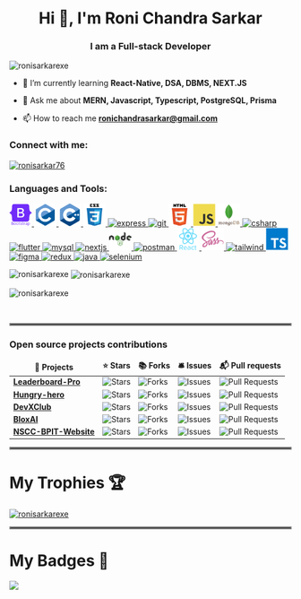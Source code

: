 <h1 align="center">Hi 👋, I'm Roni Chandra Sarkar</h1>
<h3 align="center">I am a Full-stack Developer</h3>

<p align="left"> <img src="https://komarev.com/ghpvc/?username=ronisarkarexe&label=Profile%20views&color=0e75b6&style=flat" alt="ronisarkarexe" /> </p>

- 🌱 I’m currently learning **React-Native, DSA, DBMS, NEXT.JS**

- 💬 Ask me about **MERN, Javascript, Typescript, PostgreSQL, Prisma**

- 📫 How to reach me **ronichandrasarkar@gmail.com**

<h3 align="left">Connect with me:</h3>
<p align="left">
<a href="https://linkedin.com/in/ronisarkar76" target="blank"><img align="center" src="https://raw.githubusercontent.com/rahuldkjain/github-profile-readme-generator/master/src/images/icons/Social/linked-in-alt.svg" alt="ronisarkar76" height="30" width="40" /></a>
</p>

<h3 align="left">Languages and Tools:</h3>
<p align="left"> 
<a href="https://getbootstrap.com" target="_blank" rel="noreferrer"> 
<img src="https://raw.githubusercontent.com/devicons/devicon/master/icons/bootstrap/bootstrap-plain-wordmark.svg" alt="bootstrap" width="40" height="40"/> </a> <a href="https://www.cprogramming.com/" target="_blank" rel="noreferrer"> 
<img src="https://raw.githubusercontent.com/devicons/devicon/master/icons/c/c-original.svg" alt="c" width="40" height="40"/> </a> <a href="https://www.w3schools.com/cpp/" target="_blank" rel="noreferrer"> 
<img src="https://raw.githubusercontent.com/devicons/devicon/master/icons/cplusplus/cplusplus-original.svg" alt="cplusplus" width="40" height="40"/> </a> <a href="https://www.w3schools.com/css/" target="_blank" rel="noreferrer"> 
<img src="https://raw.githubusercontent.com/devicons/devicon/master/icons/css3/css3-original-wordmark.svg" alt="css3" width="40" height="40"/> </a> <a href="https://expressjs.com" target="_blank" rel="noreferrer">
<img src="https://cdn.jsdelivr.net/gh/devicons/devicon/icons/express/express-original.svg" alt="express" width="40" height="40"/> </a> <a href="https://git-scm.com/" target="_blank" rel="noreferrer"/>
<img src="https://www.vectorlogo.zone/logos/git-scm/git-scm-icon.svg" alt="git" width="40" height="40"/> </a> <a href="https://www.w3.org/html/" target="_blank" rel="noreferrer"> 
<img src="https://raw.githubusercontent.com/devicons/devicon/master/icons/html5/html5-original-wordmark.svg" alt="html5" width="40" height="40"/> </a> <a href="https://developer.mozilla.org/en-US/docs/Web/JavaScript" target="_blank" rel="noreferrer"> 
<img src="https://raw.githubusercontent.com/devicons/devicon/master/icons/javascript/javascript-original.svg" alt="javascript" width="40" height="40"/> </a> <a href="https://www.mongodb.com/" target="_blank" rel="noreferrer"> 
<img src="https://raw.githubusercontent.com/devicons/devicon/master/icons/mongodb/mongodb-original-wordmark.svg" alt="mongodb" width="40" height="40"/> </a> <a href="https://nodejs.org" target="_blank" rel="noreferrer">
<img src="https://cdn.jsdelivr.net/gh/devicons/devicon/icons/csharp/csharp-original.svg" alt="csharp" width="40" height="40"/> </a> <a href="https://postman.com" target="_blank" rel="noreferrer"/>
<img src="https://cdn.jsdelivr.net/gh/devicons/devicon/icons/flutter/flutter-original.svg" alt="flutter" width="40" height="40"/> </a> <a href="https://postman.com" target="_blank" rel="noreferrer"/>
<img src="https://cdn.jsdelivr.net/gh/devicons/devicon/icons/mysql/mysql-original.svg" alt="mysql" width="40" height="40"/> </a> <a href="https://postman.com" target="_blank" rel="noreferrer"/>
<img src="https://cdn.jsdelivr.net/gh/devicons/devicon/icons/nextjs/nextjs-original.svg" alt="nextjs" width="40" height="40"/> </a> <a href="https://postman.com" target="_blank" rel="noreferrer"/>
<img src="https://raw.githubusercontent.com/devicons/devicon/master/icons/nodejs/nodejs-original-wordmark.svg" alt="nodejs" width="40" height="40"/> </a> <a href="https://postman.com" target="_blank" rel="noreferrer"> 
<img src="https://www.vectorlogo.zone/logos/getpostman/getpostman-icon.svg" alt="postman" width="40" height="40"/> </a> <a href="https://reactjs.org/" target="_blank" rel="noreferrer"> 
<img src="https://raw.githubusercontent.com/devicons/devicon/master/icons/react/react-original-wordmark.svg" alt="react" width="40" height="40"/> </a> <a href="https://sass-lang.com" target="_blank" rel="noreferrer"> 
<img src="https://raw.githubusercontent.com/devicons/devicon/master/icons/sass/sass-original.svg" alt="sass" width="40" height="40"/> </a> <a href="https://tailwindcss.com/" target="_blank" rel="noreferrer"> 
<img src="https://www.vectorlogo.zone/logos/tailwindcss/tailwindcss-icon.svg" alt="tailwind" width="40" height="40"/> </a> <a href="https://www.typescriptlang.org/" target="_blank" rel="noreferrer"> 
<img src="https://raw.githubusercontent.com/devicons/devicon/master/icons/typescript/typescript-original.svg" alt="typescript" width="40" height="40"/>
<img src="https://cdn.jsdelivr.net/gh/devicons/devicon/icons/figma/figma-original.svg" alt="figma" width="40" height="40"/> </a> <a href="https://postman.com" target="_blank" rel="noreferrer"/>
<img src="https://cdn.jsdelivr.net/gh/devicons/devicon/icons/redux/redux-original.svg" alt="redux" width="40" height="40"/> </a> <a href="https://postman.com" target="_blank" rel="noreferrer"/>
<img src="https://cdn.jsdelivr.net/gh/devicons/devicon/icons/java/java-original.svg" alt="java" width="40" height="40"/> </a> <a href="https://postman.com" target="_blank" rel="noreferrer"/>
<img src="https://cdn.jsdelivr.net/gh/devicons/devicon/icons/selenium/selenium-original.svg" alt="selenium" width="40" height="40"/> </a> <a href="https://postman.com" target="_blank" rel="noreferrer"/>
</a> 
</p>

<p margin="10px 0px"><img align="left" src="https://github-readme-stats.vercel.app/api/top-langs?username=ronisarkarexe&show_icons=true&locale=en&layout=compact" alt="ronisarkarexe" /></p>

<p>&nbsp;<img align="center" src="https://github-readme-stats.vercel.app/api?username=ronisarkarexe&show_icons=true&locale=en" alt="ronisarkarexe" /></p>

<p><img align="center" src="https://github-readme-streak-stats.herokuapp.com/?user=ronisarkarexe&" alt="ronisarkarexe" /></p>

</br>
<hr style="border:2px solid gray"> </hr>
<h3>Open source projects contributions</h3>
<table>
  <thead align="center">
    <tr border: none;>
      <td><b>🎁 Projects</b></td>
      <td><b>⭐ Stars</b></td>
      <td><b>📚 Forks</b></td>
      <td><b>🛎 Issues</b></td>
      <td><b>📬 Pull requests</b></td>
    </tr>
  </thead>
  <tbody>
      <tr>
          <td><a href="https://github.com/ronisarkarexe/Leaderboard-Pro"><b>Leaderboard-Pro</b></a></td>
          <td><img alt="Stars" src="https://img.shields.io/github/stars/OpenLake/Leaderboard-Pro?style=flat-square&labelColor=343b41"/></td>
          <td><img alt="Forks" src="https://img.shields.io/github/forks/OpenLake/Leaderboard-Pro?style=flat-square&labelColor=343b41"/></td>
          <td><img alt="Issues" src="https://img.shields.io/github/issues/OpenLake/Leaderboard-Pro?style=flat-square&labelColor=343b41"/></td>
          <td><img alt="Pull Requests" src="https://img.shields.io/github/issues-pr/OpenLake/Leaderboard-Pro?style=flat-square&labelColor=343b41"/></td>
      </tr>
      <tr>
          <td><a href="https://github.com/ronisarkarexe/Hungry-hero"><b>Hungry-hero</b></a></td>
          <td><img alt="Stars" src="https://img.shields.io/github/stars/Anandsg/Hungry-hero?style=flat-square&labelColor=343b41"/></td>
          <td><img alt="Forks" src="https://img.shields.io/github/forks/Anandsg/Hungry-hero?style=flat-square&labelColor=343b41"/></td>
          <td><img alt="Issues" src="https://img.shields.io/github/issues/Anandsg/Hungry-hero?style=flat-square&labelColor=343b41"/></td>
          <td><img alt="Pull Requests" src="https://img.shields.io/github/issues-pr/Anandsg/Hungry-hero?style=flat-square&labelColor=343b41"/></td>
      </tr>
      <tr>
          <td><a href="https://github.com/ronisarkarexe/DevXClub"><b>DevXClub</b></a></td>
          <td><img alt="Stars" src="https://img.shields.io/github/stars/The-Xiting-Way/DevXClub?style=flat-square&labelColor=343b41"/></td>
          <td><img alt="Forks" src="https://img.shields.io/github/forks/The-Xiting-Way/DevXClub?style=flat-square&labelColor=343b41"/></td>
          <td><img alt="Issues" src="https://img.shields.io/github/issues/The-Xiting-Way/DevXClub?style=flat-square&labelColor=343b41"/></td>
          <td><img alt="Pull Requests" src="https://img.shields.io/github/issues-pr/The-Xiting-Way/DevXClub?style=flat-square&labelColor=343b41"/></td>
      </tr>
      <tr>
          <td><a href="https://github.com/ronisarkarexe/BloxAI"><b>BloxAI</b></a></td>
          <td><img alt="Stars" src="https://img.shields.io/github/stars/subhadeeproy3902/BloxAI?style=flat-square&labelColor=343b41"/></td>
          <td><img alt="Forks" src="https://img.shields.io/github/forks/subhadeeproy3902/BloxAI?style=flat-square&labelColor=343b41"/></td>
          <td><img alt="Issues" src="https://img.shields.io/github/issues/subhadeeproy3902/BloxAI?style=flat-square&labelColor=343b41"/></td>
          <td><img alt="Pull Requests" src="https://img.shields.io/github/issues-pr/subhadeeproy3902/BloxAI?style=flat-square&labelColor=343b41"/></td>
      </tr>
      <tr>
          <td><a href="https://github.com/ronisarkarexe/NSCC-BPIT-Website"><b>NSCC-BPIT-Website</b></a></td>
          <td><img alt="Stars" src="https://img.shields.io/github/stars/namespacecomm/NSCC-BPIT-Website?style=flat-square&labelColor=343b41"/></td>
          <td><img alt="Forks" src="https://img.shields.io/github/forks/namespacecomm/NSCC-BPIT-Website?style=flat-square&labelColor=343b41"/></td>
          <td><img alt="Issues" src="https://img.shields.io/github/issues/namespacecomm/NSCC-BPIT-Website?style=flat-square&labelColor=343b41"/></td>
          <td><img alt="Pull Requests" src="https://img.shields.io/github/issues-pr/namespacecomm/NSCC-BPIT-Website?style=flat-square&labelColor=343b41"/></td>
      </tr>
  </tbody>
</table>

<hr style="border:2px solid gray"> </hr>
  <h1 align="left">My Trophies 🏆</h1>
<p align="left"> <a href="https://github.com/ronisarkarexe"><img src="https://github-profile-trophy.vercel.app/?username=ronisarkarexe" alt="ronisarkarexe"/></a> </p>

<hr style="border:2px solid gray"> </hr>
  <h1 align="left">My Badges 🎉</h1>
<p align="left"> <a href="https://holopin.io/@ronisarkarexe"><img src="https://holopin.io/api/user/board?user=ronisarkarexe"/></a> </p>
